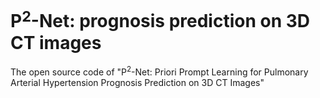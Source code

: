 # P$^2$-Net: prognosis prediction on 3D CT images
The open source code of  "P$^2$-Net: Priori Prompt Learning for Pulmonary Arterial Hypertension Prognosis Prediction on 3D CT Images"
